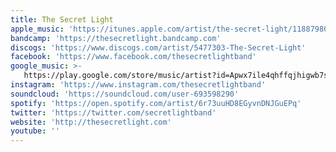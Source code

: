 ```yaml
---
title: The Secret Light
apple_music: 'https://itunes.apple.com/artist/the-secret-light/1188798057'
bandcamp: 'https://thesecretlight.bandcamp.com'
discogs: 'https://www.discogs.com/artist/5477303-The-Secret-Light'
facebook: 'https://www.facebook.com/thesecretlightband'
google_music: >-
   https://play.google.com/store/music/artist?id=Apwx7ile4qhffqjhigwb7sbwgta
instagram: 'https://www.instagram.com/thesecretlightband'
soundcloud: 'https://soundcloud.com/user-693598290'
spotify: 'https://open.spotify.com/artist/6r73uuHD8EGyvnDNJGuEPq'
twitter: 'https://twitter.com/secretlightband'
website: 'http://thesecretlight.com'
youtube: ''
---
```

